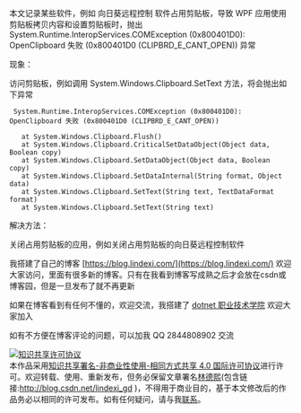 
本文记录某些软件，例如 向日葵远程控制 软件占用剪贴板，导致 WPF 应用使用剪贴板拷贝内容和设置剪贴板时，抛出 System.Runtime.InteropServices.COMException (0x800401D0): OpenClipboard 失败 (0x800401D0 (CLIPBRD_E_CANT_OPEN)) 异常

<!--more-->


<!-- CreateTime:2022/9/9 15:39:17 -->

<!-- 发布 -->


现象：

访问剪贴板，例如调用 System.Windows.Clipboard.SetText 方法，将会抛出如下异常

```
 System.Runtime.InteropServices.COMException (0x800401D0): OpenClipboard 失败 (0x800401D0 (CLIPBRD_E_CANT_OPEN))

   at System.Windows.Clipboard.Flush()
   at System.Windows.Clipboard.CriticalSetDataObject(Object data, Boolean copy)
   at System.Windows.Clipboard.SetDataObject(Object data, Boolean copy)
   at System.Windows.Clipboard.SetDataInternal(String format, Object data)
   at System.Windows.Clipboard.SetText(String text, TextDataFormat format)
   at System.Windows.Clipboard.SetText(String text)
```

解决方法：

关闭占用剪贴板的应用，例如关闭占用剪贴板的向日葵远程控制软件


我搭建了自己的博客 [https://blog.lindexi.com/](https://blog.lindexi.com/) 欢迎大家访问，里面有很多新的博客。只有在我看到博客写成熟之后才会放在csdn或博客园，但是一旦发布了就不再更新

如果在博客看到有任何不懂的，欢迎交流，我搭建了 [dotnet 职业技术学院](https://t.me/dotnet_campus) 欢迎大家加入

如有不方便在博客评论的问题，可以加我 QQ 2844808902 交流

<a rel="license" href="http://creativecommons.org/licenses/by-nc-sa/4.0/"><img alt="知识共享许可协议" style="border-width:0" src="https://licensebuttons.net/l/by-nc-sa/4.0/88x31.png" /></a><br />本作品采用<a rel="license" href="http://creativecommons.org/licenses/by-nc-sa/4.0/">知识共享署名-非商业性使用-相同方式共享 4.0 国际许可协议</a>进行许可。欢迎转载、使用、重新发布，但务必保留文章署名[林德熙](http://blog.csdn.net/lindexi_gd)(包含链接:http://blog.csdn.net/lindexi_gd )，不得用于商业目的，基于本文修改后的作品务必以相同的许可发布。如有任何疑问，请与我[联系](mailto:lindexi_gd@163.com)。